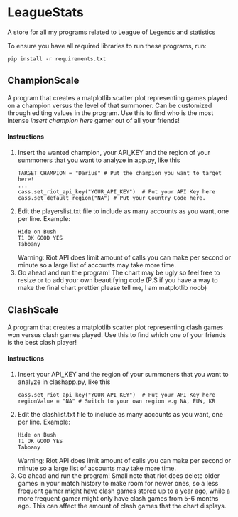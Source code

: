 # LeagueStats
 A store for all my programs related to League of Legends and statistics
 
 To ensure you have all required libraries to run these programs, run:
 ```
 pip install -r requirements.txt
 ```
 
## ChampionScale
 A program that creates a matplotlib scatter plot representing games played on a champion
 versus the level of that summoner. Can be customized through editing values in the program.
 Use this to find who is the most intense *insert champion here* gamer out of all your friends!
 #### Instructions
 1. Insert the wanted champion, your API_KEY and the region of your summoners that you want to analyze in app.py, like this
    ```
    TARGET_CHAMPION = "Darius" # Put the champion you want to target here!
    ...
    cass.set_riot_api_key("YOUR_API_KEY")  # Put your API Key here
    cass.set_default_region("NA") # Put your Country Code here.
    ```
 2. Edit the playerslist.txt file to include as many accounts as you want, one per line.
    Example:
    ```
    Hide on Bush
    T1 OK GOOD YES
    Taboany
    ```
    Warning: Riot API does limit amount of calls you can make per second or minute so a large list of accounts may take more time.
 3. Go ahead and run the program! The chart may be ugly so feel free to resize or to add your own beautifying code
    (P.S if you have a way to make the final chart prettier please tell me, I am matplotlib noob)
## ClashScale
 A program that creates a matplotlib scatter plot representing clash games won
 versus clash games played. Use this to find which one of your friends is the best clash player!
 #### Instructions
 1. Insert your API_KEY and the region of your summoners that you want to analyze in clashapp.py, like this
    ```
    cass.set_riot_api_key("YOUR_API_KEY")  # Put your API Key here
    regionValue = "NA" # Switch to your own region e.g NA, EUW, KR
    ```
 2. Edit the clashlist.txt file to include as many accounts as you want, one per line.
    Example:
    ```
    Hide on Bush
    T1 OK GOOD YES
    Taboany
    ```
    Warning: Riot API does limit amount of calls you can make per second or minute so a large list of accounts may take more time.
 3. Go ahead and run the program! Small note that riot does delete older games in your match history to make room for newer ones,
    so a less frequent gamer might have clash games stored up to a year ago, while a more frequent gamer might only have clash games from 5-6
    months ago. This can affect the amount of clash games that the chart displays.
    
 
 
 
